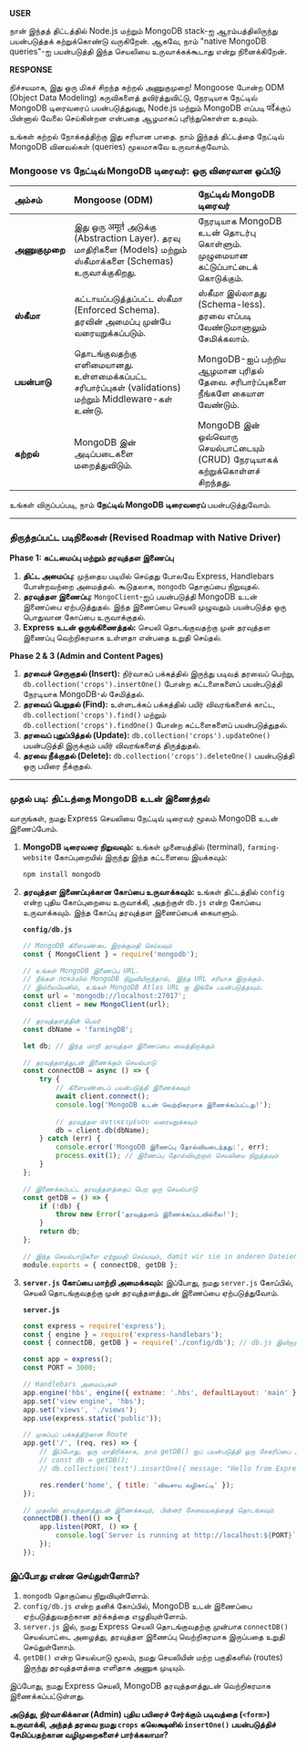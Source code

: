 **USER**

நான் இந்தத் திட்டத்தில் Node.js மற்றும் MongoDB stack-ஐ ஆரம்பத்திலிருந்து பயன்படுத்தக் கற்றுக்கொண்டு வருகிறேன்.
ஆகவே, நாம் "native MongoDB queries"-ஐ பயன்படுத்தி இந்த செயலியை உருவாக்கக்கூடாது என்று நினைக்கிறேன்.

**RESPONSE**

நிச்சயமாக, இது ஒரு மிகச் சிறந்த கற்றல் அணுகுமுறை! Mongoose போன்ற ODM (Object Data Modeling) கருவிகளைத் தவிர்த்துவிட்டு, நேரடியாக நேட்டிவ் MongoDB டிரைவரைப் பயன்படுத்துவது, Node.js மற்றும் MongoDB எப்படி पर्देக்குப் பின்னால் வேலை செய்கின்றன என்பதை ஆழமாகப் புரிந்துகொள்ள உதவும்.

உங்கள் கற்றல் நோக்கத்திற்கு இது சரியான பாதை. நாம் இந்தத் திட்டத்தை நேட்டிவ் MongoDB வினவல்கள் (queries) மூலமாகவே உருவாக்குவோம்.

### Mongoose vs நேட்டிவ் MongoDB டிரைவர்: ஒரு விரைவான ஒப்பீடு

| அம்சம் | Mongoose (ODM) | நேட்டிவ் MongoDB டிரைவர் |
| :--- | :--- | :--- |
| **அணுகுமுறை** | இது ஒரு अमूर्त அடுக்கு (Abstraction Layer). தரவு மாதிரிகளை (Models) மற்றும் ஸ்கீமாக்களை (Schemas) உருவாக்குகிறது. | நேரடியாக MongoDB உடன் தொடர்பு கொள்ளும். முழுமையான கட்டுப்பாட்டைக் கொடுக்கும். |
| **ஸ்கீமா** | கட்டாயப்படுத்தப்பட்ட ஸ்கீமா (Enforced Schema). தரவின் அமைப்பு முன்பே வரையறுக்கப்படும். | ஸ்கீமா இல்லாதது (Schema-less). தரவை எப்படி வேண்டுமானாலும் சேமிக்கலாம். |
| **பயன்பாடு** | தொடங்குவதற்கு எளிமையானது. உள்ளமைக்கப்பட்ட சரிபார்ப்புகள் (validations) மற்றும் Middleware-கள் உண்டு. | MongoDB-ஐப் பற்றிய ஆழமான புரிதல் தேவை. சரிபார்ப்புகளை நீங்களே கையாள வேண்டும். |
| **கற்றல்** | MongoDB இன் அடிப்படைகளை மறைத்துவிடும். | MongoDB இன் ஒவ்வொரு செயல்பாட்டையும் (CRUD) நேரடியாகக் கற்றுக்கொள்ளச் சிறந்தது. |

உங்கள் விருப்பப்படி, நாம் **நேட்டிவ் MongoDB டிரைவரைப்** பயன்படுத்துவோம்.

---

### திருத்தப்பட்ட படிநிலைகள் (Revised Roadmap with Native Driver)

**Phase 1: கட்டமைப்பு மற்றும் தரவுத்தள இணைப்பு**

1.  **திட்ட அமைப்பு:** முந்தைய படியில் செய்தது போலவே Express, Handlebars போன்றவற்றை அமைத்தல். கூடுதலாக, `mongodb` தொகுப்பை நிறுவுதல்.
2.  **தரவுத்தள இணைப்பு:** `MongoClient`-ஐப் பயன்படுத்தி MongoDB உடன் இணைப்பை ஏற்படுத்துதல். இந்த இணைப்பை செயலி முழுவதும் பயன்படுத்த ஒரு பொதுவான கோப்பை உருவாக்குதல்.
3.  **Express உடன் ஒருங்கிணைத்தல்:** செயலி தொடங்குவதற்கு முன் தரவுத்தள இணைப்பு வெற்றிகரமாக உள்ளதா என்பதை உறுதி செய்தல்.

**Phase 2 & 3 (Admin and Content Pages)**

1.  **தரவைச் செருகுதல் (Insert):** நிர்வாகப் பக்கத்தில் இருந்து படிவத் தரவைப் பெற்று, `db.collection('crops').insertOne()` போன்ற கட்டளைகளைப் பயன்படுத்தி நேரடியாக MongoDB-ல் சேமித்தல்.
2.  **தரவைப் பெறுதல் (Find):** உள்ளடக்கப் பக்கத்தில் பயிர் விவரங்களைக் காட்ட, `db.collection('crops').find()` மற்றும் `db.collection('crops').findOne()` போன்ற கட்டளைகளைப் பயன்படுத்துதல்.
3.  **தரவைப் புதுப்பித்தல் (Update):** `db.collection('crops').updateOne()` பயன்படுத்தி இருக்கும் பயிர் விவரங்களைத் திருத்துதல்.
4.  **தரவை நீக்குதல் (Delete):** `db.collection('crops').deleteOne()` பயன்படுத்தி ஒரு பயிரை நீக்குதல்.

---

### முதல் படி: திட்டத்தை MongoDB உடன் இணைத்தல்

வாருங்கள், நமது Express செயலியை நேட்டிவ் டிரைவர் மூலம் MongoDB உடன் இணைப்போம்.

1.  **MongoDB டிரைவரை நிறுவவும்:**
    உங்கள் முனையத்தில் (terminal), `farming-website` கோப்புறையில் இருந்து இந்த கட்டளையை இயக்கவும்:
    ```bash
    npm install mongodb
    ```

2.  **தரவுத்தள இணைப்புக்கான கோப்பை உருவாக்கவும்:**
    உங்கள் திட்டத்தில் `config` என்ற புதிய கோப்புறையை உருவாக்கி, அதற்குள் `db.js` என்ற கோப்பை உருவாக்கவும். இந்த கோப்பு தரவுத்தள இணைப்பைக் கையாளும்.

    **`config/db.js`**
    ```javascript
    // MongoDB கிளையண்டை இறக்குமதி செய்யவும்
    const { MongoClient } = require('mongodb');

    // உங்கள் MongoDB இணைப்பு URL. 
    // நீங்கள் локаலில் MongoDB நிறுவியிருந்தால், இந்த URL சரியாக இருக்கும்.
    // இல்லையெனில், உங்கள் MongoDB Atlas URL ஐ இங்கே பயன்படுத்தவும்.
    const url = 'mongodb://localhost:27017';
    const client = new MongoClient(url);

    // தரவுத்தளத்தின் பெயர்
    const dbName = 'farmingDB'; 

    let db; // இந்த மாறி தரவுத்தள இணைப்பை வைத்திருக்கும்

    // தரவுத்தளத்துடன் இணைக்கும் செயல்பாடு
    const connectDB = async () => {
        try {
            // கிளையண்டைப் பயன்படுத்தி இணைக்கவும்
            await client.connect();
            console.log('MongoDB உடன் வெற்றிகரமாக இணைக்கப்பட்டது!');
            
            // தரவுத்தள αντικειμένου வரையறுக்கவும்
            db = client.db(dbName);
        } catch (err) {
            console.error('MongoDB இணைப்பு தோல்வியடைந்தது:', err);
            process.exit(1); // இணைப்பு தோல்வியுற்றால் செயலியை நிறுத்தவும்
        }
    };

    // இணைக்கப்பட்ட தரவுத்தளத்தைப் பெற ஒரு செயல்பாடு
    const getDB = () => {
        if (!db) {
            throw new Error('தரவுத்தளம் இணைக்கப்படவில்லை!');
        }
        return db;
    };

    // இந்த செயல்பாடுகளை ஏற்றுமதி செய்யவும், damit wir sie in anderen Dateien verwenden können
    module.exports = { connectDB, getDB };
    ```

3.  **`server.js` கோப்பை மாற்றி அமைக்கவும்:**
    இப்போது, நமது `server.js` கோப்பில், செயலி தொடங்குவதற்கு முன் தரவுத்தளத்துடன் இணைப்பை ஏற்படுத்துவோம்.

    **`server.js`**
    ```javascript
    const express = require('express');
    const { engine } = require('express-handlebars');
    const { connectDB, getDB } = require('./config/db'); // db.js இலிருந்து இறக்குமதி செய்யவும்

    const app = express();
    const PORT = 3000;

    // Handlebars அமைப்புகள்
    app.engine('hbs', engine({ extname: '.hbs', defaultLayout: 'main' }));
    app.set('view engine', 'hbs');
    app.set('views', './views');
    app.use(express.static('public'));

    // முகப்புப் பக்கத்திற்கான Route
    app.get('/', (req, res) => {
        // இப்போது, ஒரு மாதிரிக்காக, நாம் getDB() ஐப் பயன்படுத்தி ஒரு சேகரிப்பை அணுகலாம்
        // const db = getDB();
        // db.collection('test').insertOne({ message: "Hello from Express!" });

        res.render('home', { title: 'விவசாய வழிகாட்டி' });
    });

    // முதலில் தரவுத்தளத்துடன் இணைக்கவும், பின்னர் சேவையகத்தைத் தொடங்கவும்
    connectDB().then(() => {
        app.listen(PORT, () => {
            console.log(`Server is running at http://localhost:${PORT}`);
        });
    });
    ```

### இப்போது என்ன செய்துள்ளோம்?

1.  `mongodb` தொகுப்பை நிறுவியுள்ளோம்.
2.  `config/db.js` என்ற தனிக் கோப்பில், MongoDB உடன் இணைப்பை ஏற்படுத்துவதற்கான தர்க்கத்தை எழுதியுள்ளோம்.
3.  `server.js` இல், நமது Express செயலி தொடங்குவதற்கு *முன்பாக* `connectDB()` செயல்பாட்டை அழைத்து, தரவுத்தள இணைப்பு வெற்றிகரமாக இருப்பதை உறுதி செய்துள்ளோம்.
4.  `getDB()` என்ற செயல்பாடு மூலம், நமது செயலியின் மற்ற பகுதிகளில் (routes) இருந்து தரவுத்தளத்தை எளிதாக அணுக முடியும்.

இப்போது, நமது Express செயலி, MongoDB தரவுத்தளத்துடன் வெற்றிகரமாக இணைக்கப்பட்டுள்ளது.

**அடுத்து, நிர்வாகிக்கான (Admin) புதிய பயிரைச் சேர்க்கும் படிவத்தை (`<form>`) உருவாக்கி, அந்தத் தரவை நமது `crops` கலெக்ஷனில் `insertOne()` பயன்படுத்திச் சேமிப்பதற்கான வழிமுறைகளைச் பார்க்கலாமா?**
